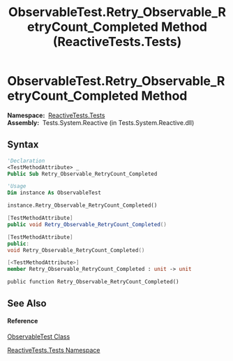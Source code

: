 ﻿---
title: ObservableTest.Retry_Observable_RetryCount_Completed Method  (ReactiveTests.Tests)
TOCTitle: Retry_Observable_RetryCount_Completed Method
ms:assetid: M:ReactiveTests.Tests.ObservableTest.Retry_Observable_RetryCount_Completed
ms:mtpsurl: https://msdn.microsoft.com/en-us/library/reactivetests.tests.observabletest.retry_observable_retrycount_completed(v=VS.103)
ms:contentKeyID: 36619482
ms.date: 06/28/2011
mtps_version: v=VS.103
f1_keywords:
- ReactiveTests.Tests.ObservableTest.Retry_Observable_RetryCount_Completed
dev_langs:
- CSharp
- JScript
- VB
- FSharp
- c++
---

# ObservableTest.Retry\_Observable\_RetryCount\_Completed Method

**Namespace:**  [ReactiveTests.Tests](hh289046\(v=vs.103\).md)  
**Assembly:**  Tests.System.Reactive (in Tests.System.Reactive.dll)

## Syntax

``` vb
'Declaration
<TestMethodAttribute> _
Public Sub Retry_Observable_RetryCount_Completed
```

``` vb
'Usage
Dim instance As ObservableTest

instance.Retry_Observable_RetryCount_Completed()
```

``` csharp
[TestMethodAttribute]
public void Retry_Observable_RetryCount_Completed()
```

``` c++
[TestMethodAttribute]
public:
void Retry_Observable_RetryCount_Completed()
```

``` fsharp
[<TestMethodAttribute>]
member Retry_Observable_RetryCount_Completed : unit -> unit 
```

``` jscript
public function Retry_Observable_RetryCount_Completed()
```

## See Also

#### Reference

[ObservableTest Class](hh288687\(v=vs.103\).md)

[ReactiveTests.Tests Namespace](hh289046\(v=vs.103\).md)

